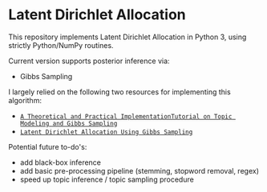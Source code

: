# Latent Dirichlet Allocation
This repository implements Latent Dirichlet Allocation in Python 3, using strictly Python/NumPy routines.

Current version supports posterior inference via:
- Gibbs Sampling

I largely relied on the following two resources for implementing this algorithm:
- [```A Theoretical and Practical ImplementationTutorial on Topic Modeling and Gibbs Sampling```](https://u.cs.biu.ac.il/~89-680/darling-lda.pdf)
- [```Latent Dirichlet Allocation Using Gibbs Sampling```](https://ethen8181.github.io/machine-learning/clustering_old/topic_model/LDA.html)

Potential future to-do's:
- add black-box inference
- add basic pre-processing pipeline (stemming, stopword removal, regex)
- speed up topic inference / topic sampling procedure